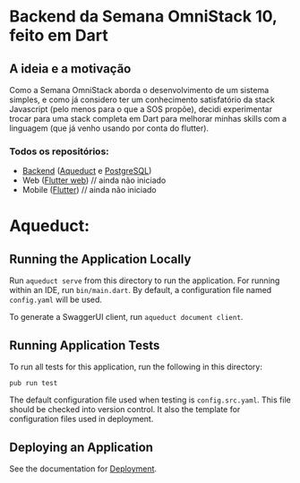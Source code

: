# Backend da Semana OmniStack 10, feito em Dart

## A ideia e a motivação

Como a Semana OmniStack aborda o desenvolvimento de um sistema simples, e como já considero ter um conhecimento satisfatório da stack Javascript (pelo menos para o que a SOS propõe), decidi experimentar trocar para uma stack completa em Dart para melhorar minhas skills com a linguagem (que já venho usando por conta do flutter).


### Todos os repositórios:

  * [Backend](https://github.com/josecfreittas/sosx-dart-backend) ([Aqueduct](https://github.com/stablekernel/aqueduct) e [PostgreSQL](https://www.postgresql.org))
  * Web ([Flutter web](https://flutter.dev/web)) // ainda não iniciado
  * Mobile ([Flutter](https://flutter.dev/)) // ainda não iniciado

# Aqueduct:

## Running the Application Locally

Run `aqueduct serve` from this directory to run the application. For running within an IDE, run `bin/main.dart`. By default, a configuration file named `config.yaml` will be used.

To generate a SwaggerUI client, run `aqueduct document client`.

## Running Application Tests

To run all tests for this application, run the following in this directory:

```
pub run test
```

The default configuration file used when testing is `config.src.yaml`. This file should be checked into version control. It also the template for configuration files used in deployment.

## Deploying an Application

See the documentation for [Deployment](https://aqueduct.io/docs/deploy/).
